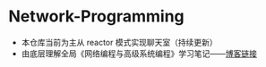 # Network-Programming
- 本仓库当前为主从 reactor 模式实现聊天室（持续更新）
- 由底层理解全局《网络编程与高级系统编程》学习笔记——[博客链接](https://blog.csdn.net/idiot5lie/article/details/117630268)
